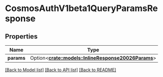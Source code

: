 # CosmosAuthV1beta1QueryParamsResponse

## Properties

Name | Type | Description | Notes
------------ | ------------- | ------------- | -------------
**params** | Option<[**crate::models::InlineResponse20026Params**](inline_response_200_26_params.md)> |  | [optional]

[[Back to Model list]](../README.md#documentation-for-models) [[Back to API list]](../README.md#documentation-for-api-endpoints) [[Back to README]](../README.md)


